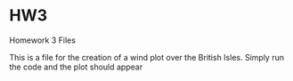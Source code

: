 # HW3
Homework 3 Files

This is a file for the creation of a wind plot over the British Isles. Simply run the code and the plot should appear

